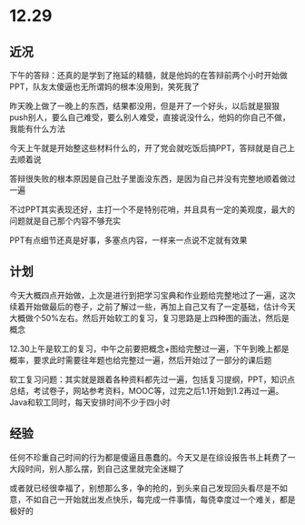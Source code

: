 # 12.29

## 近况

下午的答辩：还真的是学到了拖延的精髓，就是他妈的在答辩前两个小时开始做PPT，队友太傻逼也无所谓妈的根本没用到，笑死我了

昨天晚上做了一晚上的东西，结果都没用，但是开了一个好头，以后就是狠狠push别人，要么自己难受，要么别人难受，直接说没什么，他妈的你自己不做，我能有什么方法

今天上午就是开始整这些材料什么的，开了党会就吃饭后搞PPT，答辩就是自己上去顺着说

答辩很失败的根本原因是自己肚子里面没东西，是因为自己并没有完整地顺着做过一遍

不过PPT其实表现还好，主打一个不是特别花哨，并且具有一定的美观度，最大的问题就是自己那个内容不够充实

PPT有点细节还真是好事，多塞点内容，一样来一点说不定就有效果

## 计划

今天大概四点开始做，上次是进行到把学习宝典和作业题给完整地过了一遍，这次续着开始做最后的卷子，之前了解过一些，再加上自己又有了一定基础，估计今天大概做个50%左右。然后开始软工的复习，复习思路是上四种图的画法，然后是概念

12.30上午是软工的复习，中午之前要把概念+图给完整过一遍，下午到晚上都是概率，要求此时需要往年题也给完整过一遍，然后开始过了一部分的课后题

软工复习问题：其实就是跟着各种资料都先过一遍，包括复习提纲，PPT，知识点总结，考试卷子，网站参考资料，MOOC等，过完之后1.1开始到1.2再过一遍。Java和软工同时，每天安排时间不少于四小时

## 经验

任何不珍重自己时间的行为都是傻逼且愚蠢的。今天又是在综设报告书上耗费了一大段时间，别人那么摆，到自己这里就完全迷糊了

或者就已经很幸福了，别想那么多，争的抢的，到头来自己发现回头看尽是不如意，不如自己一开始就出发点快乐，每完成一件事情，每侥幸度过一个难关，都是极好的